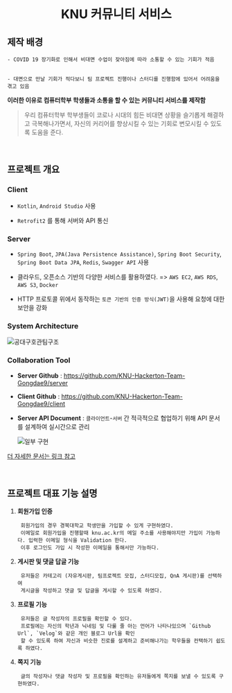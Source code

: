 <h1 align="center">KNU 커뮤니티 서비스</h1>


## 제작 배경

    - COVID 19 장기화로 인해서 비대면 수업이 잦아짐에 따라 소통할 수 있는 기회가 적음


    - 대면으로 만날 기회가 적다보니 팀 프로젝트 진행이나 스터디를 진행함에 있어서 어려움을 겪고 있음

**이러한 이유로 컴퓨터학부 학생들과 소통을 할 수 있는 커뮤니티 서비스를 제작함**

> 우리 컴퓨터학부 학부생들이 코로나 시대의 힘든 비대면 상황을 슬기롭게 해결하고 극복해나가면서,
자신의 커리어를 향상시킬 수 있는 기회로 변모시킬 수 있도록 도움을 준다.

<br/>

## 프로젝트 개요

### Client

- `Kotlin`, `Android Studio` 사용


- `Retrofit2` 를 통해 서버와 API 통신


### Server   

- `Spring Boot`, `JPA(Java Persistence Assistance)`, `Spring Boot Security`, `Spring Boot Data JPA`, `Redis`, `Swagger API` 사용

   
- 클라우드, 오픈소스 기반의 다양한 서비스를 활용하였다. => `AWS EC2`, `AWS RDS`, `AWS S3`, `Docker`

   
- HTTP 프로토콜 위에서 동작하는 `토큰 기반의 인증 방식(JWT)`을 사용해 요청에 대한 보안을 강화


### System Architecture

![공대구호관팀구조](https://knu-moapp2.s3.ap-northeast-2.amazonaws.com/static/hack-architecture.png)


### Collaboration Tool

- **Server Github** : https://github.com/KNU-Hackerton-Team-Gongdae9/server


- **Client Github** : https://github.com/KNU-Hackerton-Team-Gongdae9/client


- **Server API Document** : `클라이언트`-`서버` 간 적극적으로 협업하기 위해 API 문서를 설계하여 실시간으로 관리

   
   ![일부 구현](https://user-images.githubusercontent.com/51476083/126737771-ad2c4307-7d68-48cf-acd1-3aa60e52494b.png)

[더 자세한 문서는 링크 참고](http://52.79.203.88:8080/swagger-ui.html#/)

<br/>


## 프로젝트 대표 기능 설명

1. **회원가입 인증**

        회원가입의 경우 경북대학교 학생만을 가입할 수 있게 구현하였다. 
        이메일로 회원가입을 진행할때 knu.ac.kr의 메일 주소를 사용해야지만 가입이 가능하다. 입력한 이메일 형식을 Validation 한다. 
        이후 로그인도 가입 시 작성한 이메일을 통해서만 가능하다. 


2. **게시판 및 댓글 답글 기능**

        유저들은 카테고리 (자유게시판, 팀프로젝트 모집, 스터디모집, QnA 게시판)를 선택하여 
        게시글을 작성하고 댓글 및 답글을 게시할 수 있도록 하였다. 
        


3. **프로필 기능**

        유저들은 글 작성자의 프로필을 확인할 수 있다. 
        프로필에는 자신의 학년과 닉네임 및 다룰 줄 아는 언어가 나타나있으며 `Github Url`, `Velog`와 같은 개인 블로그 Url을 확인
        할 수 있도록 하여 자신과 비슷한 진로를 설계하고 준비해나가는 학우들을 컨택하기 쉽도록 하였다.


4. **쪽지 기능**

        글의 작성자나 댓글 작성자 및 프로필을 확인하는 유저들에게 쪽지를 보낼 수 있도록 구현하였다.
